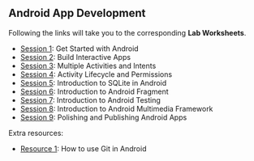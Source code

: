 ## Android App Development

Following the links will take you to the corresponding **Lab Worksheets**.

+ [Session 1](session-1.md): Get Started with Android
+ [Session 2](session-2.md): Build Interactive Apps
+ [Session 3](session-3.md): Multiple Activities and Intents
+ [Session 4](session-4.md): Activity Lifecycle and Permissions
+ [Session 5](session-5.md): Introduction to SQLite in Android
+ [Session 6](session-6.md): Introduction to Android Fragment
+ [Session 7](session-7.md): Introduction to Android Testing
+ [Session 8](session-8.md): Introduction to Android Multimedia Framework
+ [Session 9](session-9.md): Polishing and Publishing Android Apps

Extra resources:

+ [Resource 1](resource-1.md): How to use Git in Android

